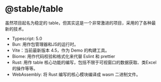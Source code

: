 # @stable/table

虽然项目起名为稳定的 table，但其实这是一个非常激进的项目，采用的了各种最新的技术。

+ Typescript: 5.0
+ Bun: 用作包管理器和JS的运行时。
+ Vite：当前最新版本 4.5，作为 Demo 的构建工具。
+ Biome: 用作代码校验和格式化来代替 Eslint 和 prettier
+ Rust: 用作 table 核心功能的编写，包括不限于可视窗口的数据获取、类Excel的操作等等。
+ WebAssembly: 将 Rust 编写的核心模块编译成 wasm 二进制文件。
 